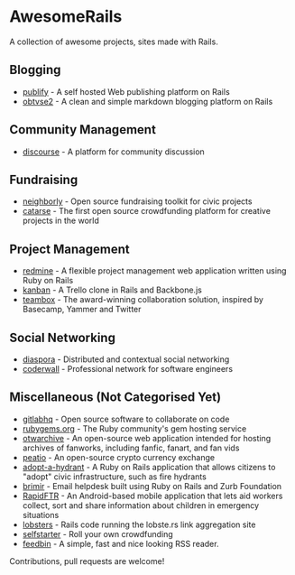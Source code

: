 # AwesomeRails

A collection of awesome projects, sites made with Rails.

## Blogging

* [publify](https://github.com/publify/publify) - A self hosted Web publishing platform on Rails
* [obtvse2](https://github.com/natew/obtvse2) - A clean and simple markdown blogging platform on Rails

## Community Management

* [discourse](https://github.com/discourse/discourse) - A platform for community discussion

## Fundraising

* [neighborly](https://github.com/neighborly/neighborly) - Open source fundraising toolkit for civic projects
* [catarse](https://github.com/catarse/catarse) - The first open source crowdfunding platform for creative projects in the world

## Project Management

* [redmine](https://github.com/edavis10/redmine) - A flexible project management web application written using Ruby on Rails
* [kanban](https://github.com/somlor/kanban) - A Trello clone in Rails and Backbone.js
* [teambox](https://github.com/teambox/teambox) - The award-winning collaboration solution, inspired by Basecamp, Yammer and Twitter

## Social Networking

* [diaspora](https://github.com/diaspora/diaspora) - Distributed and contextual social networking
* [coderwall](https://github.com/assemblymade/coderwall) - Professional network for software engineers

## Miscellaneous (Not Categorised Yet)

* [gitlabhq](https://github.com/gitlabhq/gitlabhq) - Open source software to collaborate on code
* [rubygems.org](https://github.com/rubygems/rubygems.org) - The Ruby community's gem hosting service
* [otwarchive](https://github.com/otwcode/otwarchive) - An open-source web application intended for hosting archives of fanworks, including fanfic, fanart, and fan vids
* [peatio](https://github.com/peatio/peatio) - An open-source crypto currency exchange
* [adopt-a-hydrant](https://github.com/codeforamerica/adopt-a-hydrant) - A Ruby on Rails application that allows citizens to "adopt" civic infrastructure, such as fire hydrants
* [brimir](https://github.com/ivaldi/brimir) - Email helpdesk built using Ruby on Rails and Zurb Foundation
* [RapidFTR](https://github.com/rapidftr/RapidFTR) - An Android-based mobile application that lets aid workers collect, sort and share information about children in emergency situations
* [lobsters](https://github.com/jcs/lobsters) - Rails code running the lobste.rs link aggregation site
* [selfstarter](https://github.com/lockitron/selfstarter) - Roll your own crowdfunding
* [feedbin](https://github.com/feedbin/feedbin) - A simple, fast and nice looking RSS reader.


Contributions, pull requests are welcome!
